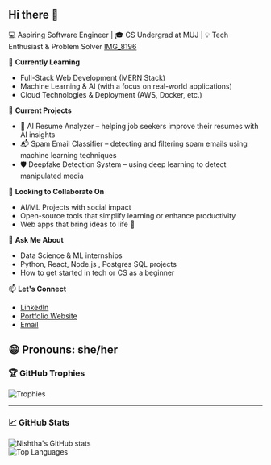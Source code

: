 ## Hi there 👋
💻 Aspiring Software Engineer | 🎓 CS Undergrad at MUJ | 💡 Tech Enthusiast & Problem Solver
[IMG_8196](https://github.com/user-attachments/assets/7e736399-cebe-426d-a759-237c59cd0e59)


🌱 **Currently Learning**  
- Full-Stack Web Development (MERN Stack)  
- Machine Learning & AI (with a focus on real-world applications)  
- Cloud Technologies & Deployment (AWS, Docker, etc.)

🔭 **Current Projects**  
- 🎯 AI Resume Analyzer – helping job seekers improve their resumes with AI insights
- 📬 Spam Email Classifier – detecting and filtering spam emails using machine learning techniques  
- 🛡️ Deepfake Detection System – using deep learning to detect manipulated media

🤝 **Looking to Collaborate On**  
- AI/ML Projects with social impact  
- Open-source tools that simplify learning or enhance productivity  
- Web apps that bring ideas to life 🚀

 💬 **Ask Me About**  
- Data Science & ML internships  
- Python, React, Node.js , Postgres SQL projects  
- How to get started in tech or CS as a beginner

📫 **Let's Connect**  
- [LinkedIn](https://www.linkedin.com/in/nishtha-hooda-496b3524b/)  
- [Portfolio Website](https://nishtha01103.github.io/)  
- [Email](mailto:nishthahooda10@gmail.com)

😄 **Pronouns**: she/her 
---

### 🏆 GitHub Trophies

![Trophies](https://github-profile-trophy.vercel.app/?username=nishtha01103&theme=gruvbox&no-bg=true&margin-w=10&margin-h=10)

---

### 📈 GitHub Stats

![Nishtha's GitHub stats](https://github-readme-stats.vercel.app/api?username=nishtha01103&show_icons=true&theme=tokyonight)  
![Top Languages](https://github-readme-stats.vercel.app/api/top-langs/?username=nishtha01103&layout=compact&theme=tokyonight)
 

  
<!--
**nishtha01103/nishtha01103** is a ✨ _special_ ✨ repository because its `README.md` (this file) appears on your GitHub profile.

Here are some ideas to get you started:

- 🔭 I’m currently working on ...
- 🌱 I’m currently learning ...
- 👯 I’m looking to collaborate on ...
- 🤔 I’m looking for help with ...
- 💬 Ask me about ...![IMG_8196](https://github.com/user-attachments/assets/7e736399-cebe-426d-a759-237c59cd0e59)

- 📫 How to reach me: ...
- 😄 Pronouns: ...
- ⚡ Fun fact: ...
-->
